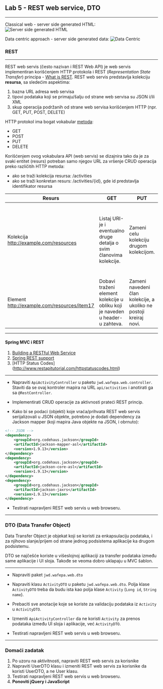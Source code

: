 ﻿## Lab 5 - REST web service, DTO

----



Classical web - server side generated HTML:
![Server side generated HTML](http://46.4.82.177/kursimages/web-centric.png)


Data centric approach - server side generated data:
![Data Centric](http://46.4.82.177/kursimages/data-centric.png)


### REST

----

REST web servis (često nazivan i REST Web API) je web servis implementiran korišćenjem HTTP protokola i REST (*Representation State Transfer*) principa - [What is REST](http://martinfowler.com/articles/richardsonMaturityModel.html).
REST web servis predstavlja kolekciju **resursa**, sa sledećim aspektima:

1. bazna URL adresa web servisa
2. tipovi podataka koji se primaju/šalju od strane web servisa su JSON i/ili XML
3. skup operacija podržanih od strane web servisa korišćenjem HTTP (npr. GET, PUT, POST, DELETE)

HTTP protokol ima bogat vokabular [metoda](http://www.w3.org/Protocols/rfc2616/rfc2616-sec9.html):

- GET
- POST
- PUT
- DELETE

Korišćenjem ovog vokabulara API (web servis) se dizajnira tako da je za svaki entitet (resurs)
potreban samo njegov URL za vršenje CRUD operacija preko različitih HTTP metoda:
- ako se traži kolekcija resursa: /activities
- ako se traži konkretan resurs: /activities/{id}, gde id predstavlja identifikator resursa

| Resurs                                      | GET                                                                           | PUT                                                                | POST                                                                                                      | DELETE                 |
|---------------------------------------------|-------------------------------------------------------------------------------|--------------------------------------------------------------------|-----------------------------------------------------------------------------------------------------------|------------------------|
| Kolekcija http://example.com/resources      | Listaj URI-je i eventualno druge detalja o svim članovima kolekcije.          | Zameni celu kolekciju drugom kolekcijom.                           | Dodaj novog člana kolekcije. URI ovog člana se obično generiše automatski i vraća kao rezultat operacije. | Obriši celu kolekciju. |
| Element http://example.com/resources/item17 | Dobavi traženi element kolekcije u obliku koji je naveden u header-u zahteva. | Zameni navedeni član kolekcije, a ukoliko ne postoji kreiraj novi. | Obično se ne koristi.                                                                                     |Obriši element         |

----

#### Spring MVC i REST

1. [Building a RESTful Web Service](http://spring.io/guides/gs/rest-service/)
2. [Spring REST support](http://docs.spring.io/spring/docs/4.0.3.RELEASE/spring-framework-reference/htmlsingle/#mvc-ann-restcontroller)
3. [HTTP Status Codes] (http://www.restapitutorial.com/httpstatuscodes.html)

----

* Napraviti `ApiActivityController` u paketu `jwd.wafepa.web.controller`. Staviti da se ovaj kontroler mapira na URL `api/activities` i anotirati ga sa `@RestController`.

* Implementirati CRUD operacije za aktivnosti prateći REST princip.

* Kako bi se podaci (objekti) koje vraća/prihvata REST web servis serijalizovali u JSON objekte,
potrebno je dodati dependency za Jackson mapper (koji mapira Java objekte na JSON, i obrnuto):

```xml
<!-- JSON -->
<dependency>
	<groupId>org.codehaus.jackson</groupId>
	<artifactId>jackson-mapper-asl</artifactId>
	<version>1.9.13</version>
</dependency>
<dependency>
	<groupId>org.codehaus.jackson</groupId>
	<artifactId>jackson-core-asl</artifactId>
	<version>1.9.13</version>
</dependency>
<dependency>
	<groupId>org.codehaus.jackson</groupId>
	<artifactId>jackson-jaxrs</artifactId>
	<version>1.9.13</version>
</dependency>
```

* Testirati napravljeni REST web servis u web browseru.

----

### DTO (Data Transfer Object)

Data Transfer Object je objekat koji se koristi za enkapsulaciju podataka, 
i za njihovo slanje/prijem od strane jednog podsistema aplikacije ka drugom podsistemu.

DTO se najčešće koriste u višeslojnoj aplikaciji za transfer podataka između same aplikacije i UI sloja.
Takođe se veoma dobro uklapaju u MVC šablon.

----

* Napraviti paket `jwd.wafepa.web.dto`

* Napraviti klasu `ActivityDTO` u paketu `jwd.wafepa.web.dto`. Polja klase `ActivityDTO` treba da budu ista kao polja klase `Activity` (`Long id`, `String name`).

* Prebaciti sve anotacije koje se koriste za validaciju podataka iz `Activity` u `ActivityDTO`.

* Izmeniti `ApiActivityController` da ne koristi `Activity` za prenos podataka između UI sloja i aplikacije, već `ActivityDTO`.

* Testirati napravljeni REST web servis u web browseru.

----

### Domaći zadatak

1. Po uzoru na aktivitnosti, napraviti REST web servis za korisnike
2. Napraviti UserDTO klasu i izmeniti REST web servis za korisnike da koristi UserDTO, a ne User klasu.
3. Testirati napravljeni REST web servis u web browseru.
4. **Ponoviti jQuery i JavaScript**